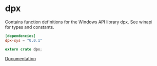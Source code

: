 # dpx #
Contains function definitions for the Windows API library dpx. See winapi for types and constants.

```toml
[dependencies]
dpx-sys = "0.0.1"
```

```rust
extern crate dpx;
```

[Documentation](https://retep998.github.io/doc/winapi/dpx/)
